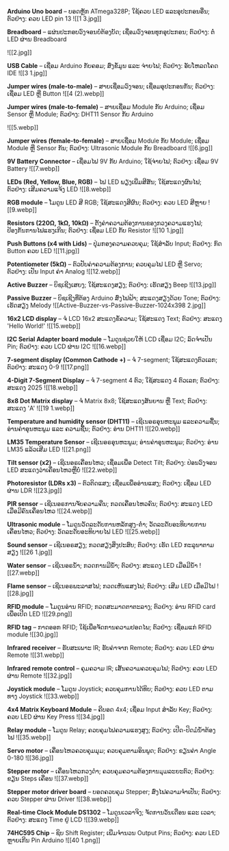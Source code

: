 **Arduino Uno board** – ບອດຫຼັກ ATmega328P; ໃຊ້ຄວບ LED ແລະອຸປະກອນອື່ນ; ຕົວຢ່າງ: ຄວບ LED pin 13
![[1 3.jpg]]

**Breadboard** – ແຜ່ນປະກອບວົງຈອນບໍ່ຕ້ອງບັດ; ເຊື່ອມວົງຈອນທຸກອຸປະກອນ; ຕົວຢ່າງ: ຕໍ່ LED ຜ່ານ Breadboard

![[2.jpg]]

**USB Cable** – ເຊື່ອມ Arduino ກັບຄອມ; ສົ່ງຂໍ້ມູນ ແລະ ຈ່າຍໄຟ; ຕົວຢ່າງ: ອັບໂຫລດໂຄດ IDE
![[3 1.jpg]]

**Jumper wires (male-to-male)** – ສາຍເຊື່ອມວົງຈອນ; ເຊື່ອມອຸປະກອນກັນ; ຕົວຢ່າງ: ເຊື່ອມ LED ຫຼື Button
![[4 (2).webp]]

**Jumper wires (male-to-female)** – ສາຍເຊື່ອມ Module ກັບ Arduino; ເຊື່ອມ Sensor ຫຼື Module; ຕົວຢ່າງ: DHT11 Sensor ກັບ Arduino

![[5.webp]]


**Jumper wires (female-to-female)** – ສາຍເຊື່ອມ Module ກັບ Module; ເຊື່ອມ Module ຫຼື Sensor ກັນ; ຕົວຢ່າງ: Ultrasonic Module ກັບ Breadboard
![[6.jpg]]

**9V Battery Connector** – ເຊື່ອມໄຟ 9V ກັບ Arduino; ໃຊ້ຈ່າຍໄຟ; ຕົວຢ່າງ: ເຊື່ອມ 9V Battery
![[7.webp]]

**LEDs (Red, Yellow, Blue, RGB)** – ໄຟ LED ພຽງເພີ່ມສີສັນ; ໃຊ້ສະແດງຜົນໄຟ; ຕົວຢ່າງ: ເສີມຄວາມແຈ້ງ LED
![[8.webp]]

**RGB module** – ໂມດູນ LED ສີ RGB; ໃຊ້ສະແດງສີຜົນ; ຕົວຢ່າງ: ຄວບ LED ສີຫຼາຍ
![[9.webp]]

**Resistors (220Ω, 1kΩ, 10kΩ)** – ຕັ້ງຄ່າຄວາມຕ້ອງການຂອງກວງຄວາມແຮງໄຟ; ປ້ອງກັນການໄຟແຮງເກີນ; ຕົວຢ່າງ: ເຊື່ອມ LED ກັບ Resistor
![[10 1.jpg]]


**Push Buttons (x4 with Lids)** – ປຸ່ມກອງຄວາມຄວບຄຸມ; ໃຊ້ສຳລັບ Input; ຕົວຢ່າງ: ກົດ Button ຄວບ LED
![[11.jpg]]

**Potentiometer (5kΩ)** – ຕົວປັບຄ່າຄວາມຕ້ອງການ; ຄວບຄຸມໄຟ LED ຫຼື Servo; ຕົວຢ່າງ: ເປັນ Input ຄ່າ Analog
![[12.webp]]

**Active Buzzer** – ບິຊເຊີງເສຍງ; ໃຊ້ສະແດງສຽງ; ຕົວຢ່າງ: ເຮັດສຽງ Beep
![[13.jpg]]

**Passive Buzzer** – ບິຊເຊີງທີ່ຕ້ອງ Arduino ສົ່ງໄຟຟ້າ; ສະແດງສຽງດ້ວຍ Tone; ຕົວຢ່າງ: ເຮັດສຽງ Melody
![[Active-Buzzer-vs-Passive-Buzzer-1024x398 2.jpg]]

**16x2 LCD display** – ຈໍ LCD 16x2 ສະແດງຂໍ້ຄວາມ; ໃຊ້ສະແດງ Text; ຕົວຢ່າງ: ສະແດງ 'Hello World!'
![[15.webp]]

**I2C Serial Adapter board module** – ໂມດູນຊ່ວຍໃຫ້ LCD ເຊື່ອມ I2C; ລົດຈຳເປັນ Pin; ຕົວຢ່າງ: ຄວບ LCD ຜ່ານ I2C
![[16.webp]]

**7-segment display (Common Cathode +)** – ຈໍ 7-segment; ໃຊ້ສະແດງຕົວເລກ; ຕົວຢ່າງ: ສະແດງ 0-9
![[17.png]]

**4-Digit 7-Segment Display** – ຈໍ 7-segment 4 ຕົວ; ໃຊ້ສະແດງ 4 ຕົວເລກ; ຕົວຢ່າງ: ສະແດງ 2025
![[18.webp]]

**8x8 Dot Matrix display** – ຈໍ Matrix 8x8; ໃຊ້ສະແດງສັນຍານ ຫຼື Text; ຕົວຢ່າງ: ສະແດງ 'A'
![[19 1.webp]]


**Temperature and humidity sensor (DHT11)** – ເຊີເນອຣອຸນຫະພູມ ແລະຄວາມຊື້ນ; ອ່ານຄ່າອຸນຫະພູມ ແລະ ຄວາມຊື້ນ; ຕົວຢ່າງ: ອ່ານ DHT11
![[20.webp]]

**LM35 Temperature Sensor** – ເຊີເນອຣອຸນຫະພູມ; ອ່ານຄ່າອຸນຫະພູມ; ຕົວຢ່າງ: ອ່ານ LM35 ແລ້ວເສີມ LED
![[21.png]]

**Tilt sensor (x2)** – ເຊີເນອຣເຄື່ອນໄຫວ; ເຊື່ອມເພື່ອ Detect Tilt; ຕົວຢ່າງ: ປ່ອນວົງຈອນ LED ສະແດງວ່າເຄື່ອນໄຫວຫຼືບໍ່
![[22.webp]]

**Photoresistor (LDRs x3)** – ຕົວຕິດແສງ; ເຊື່ອມເພື່ອອ່ານແສງ; ຕົວຢ່າງ: ເຊື່ອມ LED ຜ່ານ LDR
![[23.jpg]]

**PIR sensor** – ເຊີເນອຣການຈັບຄວາມຄືນ; ກວດເຄື່ອນໄຫວຄົນ; ຕົວຢ່າງ: ສະແດງ LED ເມື່ອມີຄົນເຄື່ອນໄຫວ
![[24.webp]]

**Ultrasonic module** – ໂມດູນວັດລະດັບການຫລັກສູງ-ຕ່ຳ; ວັດລະດັບອະທິບາຍການເຄື່ອນໄຫວ; ຕົວຢ່າງ: ວັດລະດັບອະທິບາຍໄຟ LED
![[25.webp]]

**Sound sensor** – ເຊີເນອຣສຽງ; ກວດສຽງສິ່ງປະສົບ; ຕົວຢ່າງ: ເຮັດ LED ກະລຸນາຕາມສຽງ
![[26 1.jpg]]


**Water sensor** – ເຊີເນອຣນ້ຳ; ກວດການມີນ້ຳ; ຕົວຢ່າງ: ສະແດງ LED ເມື່ອມີນ້ຳ
![[27.webp]]

**Flame sensor** – ເຊີເນອຣພະລາສໄຟ; ກວດເຫັນແສງໄຟ; ຕົວຢ່າງ: ເສີມ LED ເມື່ອມີໄຟ
![[28.jpg]]

**RFID module** – ໂມດູນອ່ານ RFID; ກວດສະມາດຕາຕະລາງ; ຕົວຢ່າງ: ອ່ານ RFID card ເພື່ອເປີດ LED
![[29.png]]

**RFID tag** – ກາດອອກ RFID; ໃຊ້ເພື່ອຈັດການຄວາມປອດໄພ; ຕົວຢ່າງ: ເຊື່ອມແກ່ RFID module
![[30.jpg]]

**Infrared receiver** – ຮັບສະເພາະ IR; ຮັບຄ່າຈາກ Remote; ຕົວຢ່າງ: ຄວບ LED ຜ່ານ Remote
![[31.webp]]

**Infrared remote control** – ຄຸມຄວາມ IR; ເສັ້ນຄວາມຄວບຄຸມໄຟ; ຕົວຢ່າງ: ຄວບ LED ຜ່ານ Remote
![[32.jpg]]

**Joystick module** – ໂມດູນ Joystick; ຄວບຄຸມການໄດ້ທິບ; ຕົວຢ່າງ: ຄວບ LED ຕາມທາງ Joystick
![[33.webp]]

**4x4 Matrix Keyboard Module** – ຄີບອດ 4x4; ເຊື່ອມ Input ສຳລັບ Key; ຕົວຢ່າງ: ຄວບ LED ຜ່ານ Key Press
![[34.jpg]]


**Relay module** – ໂມດູນ Relay; ຄວບຄຸມໄຟຄວາມແຮງສູງ; ຕົວຢ່າງ: ເປີດ-ປິດມໍ່ນ້ຳຕ້ອງໄຟ
![[35.webp]]

**Servo motor** – ເຄື່ອນໄຫວຄວບຄຸມມຸມ; ຄວບຄຸມຕາມອິນພູດ; ຕົວຢ່າງ: ຂຽນຄ່າ Angle 0-180
![[36.jpg]]

**Stepper motor** – ເຄື່ອນໄຫວກວງດໍາ; ຄວບຄຸມຄວາມຕ້ອງການມຸມລະຍະຕົວ; ຕົວຢ່າງ: ຂຽນ Steps ເຄື່ອນ
![[37.webp]]

**Stepper motor driver board** – ບອດຄວບຄຸມ Stepper; ສົ່ງໄຟຄວາມຈໍາເປັນ; ຕົວຢ່າງ: ຄວບ Stepper ຜ່ານ Driver
![[38.webp]]

**Real-time Clock Module DS1302** – ໂມດູນເວລາຈິງ; ຈັດການວັນເດືອນ ແລະ ເວລາ; ຕົວຢ່າງ: ສະແດງ Time ຢູ່ LCD
![[39.webp]]

**74HC595 Chip** – ຊິບ Shift Register; ເພີ່ມຈຳນວນ Output Pins; ຕົວຢ່າງ: ຄວບ LED ຫຼາຍເກີນ Pin Arduino
![[40 1.png]]



